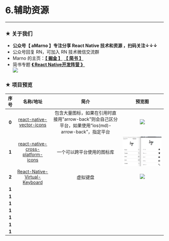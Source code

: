 # 6.辅助资源

*****

### ★ 关于我们

- **公众号【 aMarno 】专注分享 React Native 技术和资源 ，扫码关注↓↓↓**
- 公众号回复 RN，可加入 RN 技术微信交流群
- Marno 的主页：**[【 掘金 】](https://gold.xitu.io/user/56c1c513c24aa800534e85f3)** **[【 简书 】](http://www.jianshu.com/u/174a09ba6c25)**
- 简书专题 **[《 React Native开发阵营 》](http://www.jianshu.com/c/b4ce1d706d1f)**
</br>![](https://github.com/MarnoDev/react-native-open-project/blob/master/res/QR.jpg)

### ★ 项目预览
|序号|名称/地址|简介|预览图|
|:---:|:---:|:---:|:---:|
|**0**|[react-native-vector-icons](https://github.com/oblador/react-native-vector-icons)|包含大量图标，如果在引用时直接用"arrow-back"则会自己区分平台，如果使用“ios(md)-arrow-back”，指定平台|![](https://cloud.githubusercontent.com/assets/378279/12009887/33f4ae1c-ac8d-11e5-8666-7a87458753ee.png)|
|**1**|[react-native-cross-platform-icons](https://github.com/dwicao/react-native-cross-platform-icons)|一个可以跨平台使用的图标库|![](https://raw.githubusercontent.com/dwicao/react-native-cross-platform-icons/master/demo.png)|
|**2**|[React-Native-Virtual-Keyboard](https://github.com/nshaposhnik/React-Native-Virtual-Keyboard)|虚拟键盘|![](https://camo.githubusercontent.com/1b1b56711c1d3bb8df9e6da7c47c5556eca18b10/68747470733a2f2f7261772e6769746875622e636f6d2f6e736861706f73686e696b2f72656163742d6e61746976652d7669727475616c2d6b6579626f6172642f6d61737465722f6578616d706c652f73637265656e73686f742e706e67)|
|**1**|[]()||![]()|
|**1**|[]()||![]()|
|**1**|[]()||![]()|
|**1**|[]()||![]()|
|**1**|[]()||![]()|
|**1**|[]()||![]()|
|**1**|[]()||![]()|
